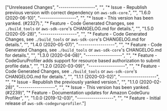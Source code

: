 ["Unreleased Changes", "------------------", "", "* Issue - Republish previous version with correct dependency on `aws-sdk-core`.", "", "1.6.0 (2020-06-10)", "------------------", "", "* Issue - This version has been yanked. (#2327).", "* Feature - Code Generated Changes, see `./build_tools` or `aws-sdk-core`'s CHANGELOG.md for details.", "", "1.5.0 (2020-05-28)", "------------------", "", "* Feature - Code Generated Changes, see `./build_tools` or `aws-sdk-core`'s CHANGELOG.md for details.", "", "1.4.0 (2020-05-07)", "------------------", "", "* Feature - Code Generated Changes, see `./build_tools` or `aws-sdk-core`'s CHANGELOG.md for details.", "", "1.3.0 (2020-04-08)", "------------------", "", "* Feature - CodeGuruProfiler adds support for resource based authorization to submit profile data.", "", "1.2.0 (2020-03-09)", "------------------", "", "* Feature - Code Generated Changes, see `./build_tools` or `aws-sdk-core`'s CHANGELOG.md for details.", "", "1.1.1 (2020-03-02)", "------------------", "", "* Issue - Republish the previously yanked version.", "", "1.1.0 (2020-02-28)", "------------------", "", "* Issue - This version has been yanked. (#2239)", "* Feature - Documentation updates for Amazon CodeGuru Profiler", "", "1.0.0 (2019-12-03)", "------------------", "", "* Feature - Initial release of `aws-sdk-codeguruprofiler`."]
